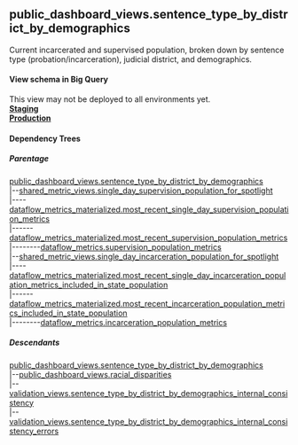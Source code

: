 ## public_dashboard_views.sentence_type_by_district_by_demographics
Current incarcerated and supervised population, broken down by sentence type (probation/incarceration),
        judicial district, and demographics.

#### View schema in Big Query
This view may not be deployed to all environments yet.<br/>
[**Staging**](https://console.cloud.google.com/bigquery?pli=1&p=recidiviz-staging&page=table&project=recidiviz-staging&d=public_dashboard_views&t=sentence_type_by_district_by_demographics)
<br/>
[**Production**](https://console.cloud.google.com/bigquery?pli=1&p=recidiviz-123&page=table&project=recidiviz-123&d=public_dashboard_views&t=sentence_type_by_district_by_demographics)
<br/>

#### Dependency Trees

##### Parentage
[public_dashboard_views.sentence_type_by_district_by_demographics](../public_dashboard_views/sentence_type_by_district_by_demographics.md) <br/>
|--[shared_metric_views.single_day_supervision_population_for_spotlight](../shared_metric_views/single_day_supervision_population_for_spotlight.md) <br/>
|----[dataflow_metrics_materialized.most_recent_single_day_supervision_population_metrics](../dataflow_metrics_materialized/most_recent_single_day_supervision_population_metrics.md) <br/>
|------[dataflow_metrics_materialized.most_recent_supervision_population_metrics](../dataflow_metrics_materialized/most_recent_supervision_population_metrics.md) <br/>
|--------[dataflow_metrics.supervision_population_metrics](../../metrics/supervision/supervision_population_metrics.md) <br/>
|--[shared_metric_views.single_day_incarceration_population_for_spotlight](../shared_metric_views/single_day_incarceration_population_for_spotlight.md) <br/>
|----[dataflow_metrics_materialized.most_recent_single_day_incarceration_population_metrics_included_in_state_population](../dataflow_metrics_materialized/most_recent_single_day_incarceration_population_metrics_included_in_state_population.md) <br/>
|------[dataflow_metrics_materialized.most_recent_incarceration_population_metrics_included_in_state_population](../dataflow_metrics_materialized/most_recent_incarceration_population_metrics_included_in_state_population.md) <br/>
|--------[dataflow_metrics.incarceration_population_metrics](../../metrics/incarceration/incarceration_population_metrics.md) <br/>


##### Descendants
[public_dashboard_views.sentence_type_by_district_by_demographics](../public_dashboard_views/sentence_type_by_district_by_demographics.md) <br/>
|--[public_dashboard_views.racial_disparities](../public_dashboard_views/racial_disparities.md) <br/>
|--[validation_views.sentence_type_by_district_by_demographics_internal_consistency](../validation_views/sentence_type_by_district_by_demographics_internal_consistency.md) <br/>
|--[validation_views.sentence_type_by_district_by_demographics_internal_consistency_errors](../validation_views/sentence_type_by_district_by_demographics_internal_consistency_errors.md) <br/>

